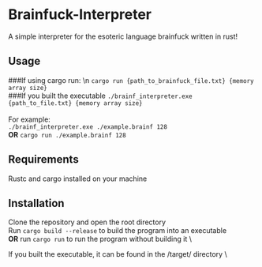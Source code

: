 # Brainfuck-Interpreter
A simple interpreter for the esoteric language brainfuck written in rust!

## Usage
###If using cargo run: \n
`cargo run {path_to_brainfuck_file.txt} {memory array size}`
\
###If you built the executable
`./brainf_interpreter.exe {path_to_file.txt} {memory array size}`\
\
For example: \
`./brainf_interpreter.exe ./example.brainf 128` \
**OR**
`cargo run ./example.brainf 128`

## Requirements
Rustc and cargo installed on your machine

## Installation
Clone the repository and open the root directory \
Run `cargo build --release` to build the program into an executable \
 **OR** run `cargo run` to run the program without building it \

If you built the executable, it can be found in the /target/ directory \
